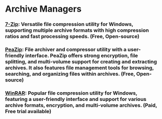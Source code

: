 # Archive Managers

### [7-Zip](https://www.7-zip.org/): Versatile file compression utility for Windows, supporting multiple archive formats with high compression ratios and fast processing speeds. (Free, Open-source)

### [PeaZip](): File archiver and compressor utility with a user-friendly interface. PeaZip offers strong encryption, file splitting, and multi-volume support for creating and extracting archives. It also features file management tools for browsing, searching, and organizing files within archives. (Free, Open-source)

### [WinRAR](https://www.rarlab.com/): Popular file compression utility for Windows, featuring a user-friendly interface and support for various archive formats, encryption, and multi-volume archives. (Paid, Free trial available)
